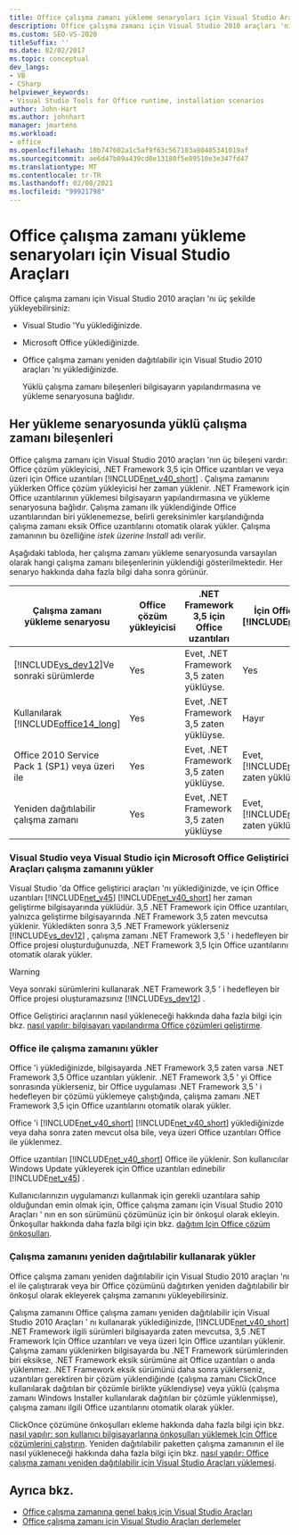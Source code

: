```yaml
---
title: Office çalışma zamanı yükleme senaryoları için Visual Studio Araçları
description: Office çalışma zamanı için Visual Studio 2010 araçları 'nı nasıl yükleyebileceğinizi öğrenin. Bu makalede üç yükleme senaryosu açıklanmaktadır.
ms.custom: SEO-VS-2020
titleSuffix: ''
ms.date: 02/02/2017
ms.topic: conceptual
dev_langs:
- VB
- CSharp
helpviewer_keywords:
- Visual Studio Tools for Office runtime, installation scenarios
author: John-Hart
ms.author: johnhart
manager: jmartens
ms.workload:
- office
ms.openlocfilehash: 10b747602a1c5af9f63c567103a80405341019af
ms.sourcegitcommit: ae6d47b09a439cd0e13180f5e89510e3e347fd47
ms.translationtype: MT
ms.contentlocale: tr-TR
ms.lasthandoff: 02/08/2021
ms.locfileid: "99921798"
---
```

# <a name="visual-studio-tools-for-office-runtime-installation-scenarios"></a>Office çalışma zamanı yükleme senaryoları için Visual Studio Araçları
  Office çalışma zamanı için Visual Studio 2010 araçları 'nı üç şekilde yükleyebilirsiniz:

- Visual Studio 'Yu yüklediğinizde.

- Microsoft Office yüklediğinizde.

- Office çalışma zamanı yeniden dağıtılabilir için Visual Studio 2010 araçları 'nı yüklediğinizde.

  Yüklü çalışma zamanı bileşenleri bilgisayarın yapılandırmasına ve yükleme senaryosuna bağlıdır.

## <a name="runtime-components-that-are-installed-in-each-installation-scenario"></a>Her yükleme senaryosunda yüklü çalışma zamanı bileşenleri
 Office çalışma zamanı için Visual Studio 2010 araçları 'nın üç bileşeni vardır: Office çözüm yükleyicisi, .NET Framework 3,5 için Office uzantıları ve veya üzeri için Office uzantıları [!INCLUDE[net_v40_short](../sharepoint/includes/net-v40-short-md.md)] . Çalışma zamanını yüklerken Office çözüm yükleyicisi her zaman yüklenir. .NET Framework için Office uzantılarının yüklemesi bilgisayarın yapılandırmasına ve yükleme senaryosuna bağlıdır. Çalışma zamanı ilk yüklendiğinde Office uzantılarından biri yüklenemezse, belirli gereksinimler karşılandığında çalışma zamanı eksik Office uzantılarını otomatik olarak yükler. Çalışma zamanının bu özelliğine *istek üzerine Install* adı verilir.

 Aşağıdaki tabloda, her çalışma zamanı yükleme senaryosunda varsayılan olarak hangi çalışma zamanı bileşenlerinin yüklendiği gösterilmektedir. Her senaryo hakkında daha fazla bilgi daha sonra görünür.

|Çalışma zamanı yükleme senaryosu|Office çözüm yükleyicisi|.NET Framework 3,5 için Office uzantıları|İçin Office uzantıları [!INCLUDE[net_v40_short](../sharepoint/includes/net-v40-short-md.md)]|İçin Office uzantıları [!INCLUDE[net_v45](../vsto/includes/net-v45-md.md)]|
|-----------------------------------|----------------------------|--------------------------------------------------| - |---------------------------------------------------------------------------|
|[!INCLUDE[vs_dev12](../vsto/includes/vs-dev12-md.md)]Ve sonraki sürümlerde|Yes|Evet, .NET Framework 3,5 zaten yüklüyse.|Yes|Yes|
|Kullanılarak [!INCLUDE[office14_long](../vsto/includes/office14-long-md.md)]|Yes|Evet, .NET Framework 3,5 zaten yüklüyse.|Hayır|Hayır|
|Office 2010 Service Pack 1 (SP1) veya üzeri ile|Yes|Evet, .NET Framework 3,5 zaten yüklüyse.|Evet, [!INCLUDE[net_v40_short](../sharepoint/includes/net-v40-short-md.md)] zaten yüklüyse.|Hayır|
|Yeniden dağıtılabilir çalışma zamanı|Yes|Evet, .NET Framework 3,5 zaten yüklüyse|Evet, [!INCLUDE[net_v40_short](../sharepoint/includes/net-v40-short-md.md)] zaten yüklüyse.|Evet, [!INCLUDE[net_v45](../vsto/includes/net-v45-md.md)] zaten yüklüyse.|

### <a name="install-the-runtime-with-visual-studio-or-the-microsoft-office-developer-tools-for-visual-studio"></a>Visual Studio veya Visual Studio için Microsoft Office Geliştirici Araçları çalışma zamanını yükler
 Visual Studio 'da Office geliştirici araçları 'nı yüklediğinizde, ve için Office uzantıları [!INCLUDE[net_v45](../vsto/includes/net-v45-md.md)] [!INCLUDE[net_v40_short](../sharepoint/includes/net-v40-short-md.md)] her zaman geliştirme bilgisayarında yüklüdür. 3,5 .NET Framework için Office uzantıları, yalnızca geliştirme bilgisayarında .NET Framework 3,5 zaten mevcutsa yüklenir. Yükledikten sonra 3,5 .NET Framework yüklerseniz [!INCLUDE[vs_dev12](../vsto/includes/vs-dev12-md.md)] , çalışma zamanı .NET Framework 3,5 ' i hedefleyen bir Office projesi oluşturduğunuzda, .NET Framework 3,5 Için Office uzantılarını otomatik olarak yükler.

> [!WARNING]
> Veya sonraki sürümlerini kullanarak .NET Framework 3,5 ' i hedefleyen bir Office projesi oluşturamazsınız [!INCLUDE[vs_dev12](../vsto/includes/vs-dev12-md.md)] .

 Office Geliştirici araçlarının nasıl yükleneceği hakkında daha fazla bilgi için bkz. [nasıl yapılır: bilgisayarı yapılandırma Office çözümleri geliştirme](../vsto/how-to-configure-a-computer-to-develop-office-solutions.md).

### <a name="install-the-runtime-with-office"></a>Office ile çalışma zamanını yükler
 Office 'i yüklediğinizde, bilgisayarda .NET Framework 3,5 zaten varsa .NET Framework 3,5 Office uzantıları yüklenir. .NET Framework 3,5 ' yi Office sonrasında yüklerseniz, bir Office uygulaması .NET Framework 3,5 ' i hedefleyen bir çözümü yüklemeye çalıştığında, çalışma zamanı .NET Framework 3,5 için Office uzantılarını otomatik olarak yükler.

 Office 'i [!INCLUDE[net_v40_short](../sharepoint/includes/net-v40-short-md.md)] [!INCLUDE[net_v40_short](../sharepoint/includes/net-v40-short-md.md)] yüklediğinizde veya daha sonra zaten mevcut olsa bile, veya üzeri Office uzantıları Office ile yüklenmez.

 Office uzantıları [!INCLUDE[net_v40_short](../sharepoint/includes/net-v40-short-md.md)] Office ile yüklenir. Son kullanıcılar Windows Update yükleyerek için Office uzantıları edinebilir [!INCLUDE[net_v45](../vsto/includes/net-v45-md.md)] .

 Kullanıcılarınızın uygulamanızı kullanmak için gerekli uzantılara sahip olduğundan emin olmak için, Office çalışma zamanı için Visual Studio 2010 Araçları ' nın en son sürümünü çözümünüz için bir önkoşul olarak ekleyin. Önkoşullar hakkında daha fazla bilgi için bkz. [dağıtım Için Office çözüm önkoşulları](/previous-versions/bb608617(v=vs.110)).

### <a name="install-the-runtime-by-using-the-runtime-redistributable"></a>Çalışma zamanını yeniden dağıtılabilir kullanarak yükler
 Office çalışma zamanı yeniden dağıtılabilir için Visual Studio 2010 araçları 'nı el ile çalıştırarak veya bir Office çözümünü dağıtırken yeniden dağıtılabilir bir önkoşul olarak ekleyerek çalışma zamanını yükleyebilirsiniz.

 Çalışma zamanını Office çalışma zamanı yeniden dağıtılabilir için Visual Studio 2010 Araçları ' nı kullanarak yüklediğinizde, [!INCLUDE[net_v40_short](../sharepoint/includes/net-v40-short-md.md)] .NET Framework ilgili sürümleri bilgisayarda zaten mevcutsa, 3,5 .NET Framework Için Office uzantıları ve veya üzeri Için Office uzantıları yüklenir. Çalışma zamanı yüklenirken bilgisayarda bu .NET Framework sürümlerinden biri eksikse, .NET Framework eksik sürümüne ait Office uzantıları o anda yüklenmez. .NET Framework eksik sürümünü daha sonra yüklerseniz, uzantıları gerektiren bir çözüm yüklendiğinde (çalışma zamanı ClickOnce kullanılarak dağıtılan bir çözümle birlikte yüklendiyse) veya yüklü (çalışma zamanı Windows Installer kullanılarak dağıtılan bir çözümle yüklenmişse), çalışma zamanı ilgili Office uzantılarını otomatik olarak yükler.

 ClickOnce çözümüne önkoşulları ekleme hakkında daha fazla bilgi için bkz. [nasıl yapılır: son kullanıcı bilgisayarlarına önkoşulları yüklemek Için Office çözümlerini çalıştırın](/previous-versions/bb608608(v=vs.110)). Yeniden dağıtılabilir paketten çalışma zamanının el ile nasıl yükleneceği hakkında daha fazla bilgi için bkz. [nasıl yapılır: Office çalışma zamanı yeniden dağıtılabilir için Visual Studio Araçları yüklemesi](../vsto/how-to-install-the-visual-studio-tools-for-office-runtime-redistributable.md).

## <a name="see-also"></a>Ayrıca bkz.
- [Office çalışma zamanına genel bakış için Visual Studio Araçları](../vsto/visual-studio-tools-for-office-runtime-overview.md)
- [Office çalışma zamanı için Visual Studio Araçları derlemeler](../vsto/assemblies-in-the-visual-studio-tools-for-office-runtime.md)